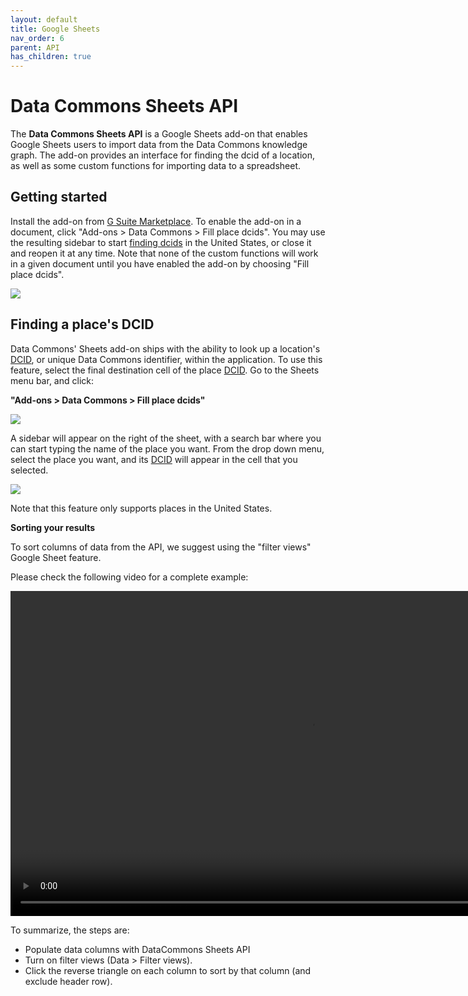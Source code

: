 ```yaml
---
layout: default
title: Google Sheets
nav_order: 6
parent: API
has_children: true
---
```

# Data Commons Sheets API

The **Data Commons Sheets API** is a Google Sheets add-on that enables Google Sheets
users to import data from the Data Commons knowledge graph. The add-on provides an
interface for finding the dcid of a location, as well as some custom functions for
importing data to a spreadsheet.

## Getting started

Install the add-on from [G Suite Marketplace](https://gsuite.google.com/marketplace/app/data_commons/454343067575). To enable the add-on in a document, click "Add-ons > Data Commons > Fill place dcids". You may use the resulting sidebar to start [finding dcids](/api/sheets/get_dcid.html) in the United States, or close it and reopen it at any time. Note that none of the custom functions will work in a given document until you have enabled the add-on by choosing "Fill place dcids".


![](/assets/images/sheets/sheets_menu_bar.png)

## Finding a place's DCID

Data Commons' Sheets add-on ships with the ability to look up a location's [DCID](/glossary.html), or unique Data Commons identifier, within the application. To use this feature, select the final destination cell of the place [DCID](/glossary.html). Go to the Sheets menu bar, and click:

**"Add-ons > Data Commons > Fill place dcids"**

![](/assets/images/sheets/sheets_menu_bar.png)

A sidebar will appear on the right of the sheet, with a search bar where you can start typing the name of the place you want. From the drop down menu, select the place you want, and its [DCID](/glossary.html) will appear in the cell that you selected.

![](/assets/images/sheets/sheets_search_box.png)

Note that this feature only supports places in the United States.

**Sorting your results**

<p>To sort columns of data from the API, we suggest using the "filter views" Google Sheet feature.

<p>Please check the following video for a complete example:</p>

<video width="960" height="520" controls>
  <source src="/assets/video/sort.webm" type="video/webm">
Your browser does not support the video tag.
</video>

<p>To summarize, the steps are:</p>

<ul>
<li>Populate data columns with DataCommons Sheets API</li>
<li>Turn on filter views (Data > Filter views).</li>
<li>Click the reverse triangle on each column to sort by that column (and exclude header row).</li>
</ul>